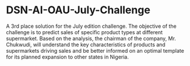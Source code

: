 # DSN-AI-OAU-July-Challenge
A 3rd place solution for the July edition challenge. The objective of the challenge is to predict sales of specific product types at different supermarket. Based on the analysis, the chairman of the company, Mr. Chukwudi, will understand the key characteristics of products and supermarkets driving sales and be better informed on an optimal template for its planned expansion to other states in Nigeria.
